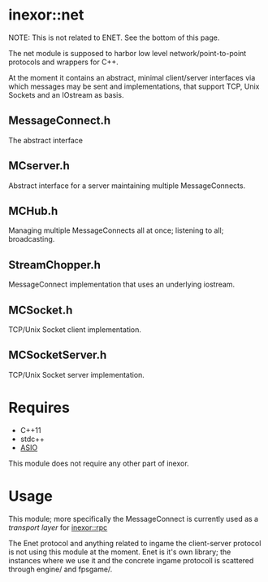 # inexor::net

NOTE: This is not related to ENET. See the bottom of this
page.

The net module is supposed to harbor low level
network/point-to-point protocols and wrappers for C++.

At the moment it contains an abstract, minimal client/server
interfaces via which messages may be sent and
implementations, that support TCP, Unix Sockets and an
IOstream as basis.

## MessageConnect.h
The abstract interface

## MCserver.h
Abstract interface for a server maintaining multiple
MessageConnects.

## MCHub.h
Managing multiple MessageConnects all at once; listening to
all; broadcasting.

## StreamChopper.h
MessageConnect implementation that uses an underlying iostream.

## MCSocket.h
TCP/Unix Socket client implementation.

## MCSocketServer.h
TCP/Unix Socket server implementation.


# Requires

* C++11
* stdc++
* [ASIO](http://think-async.com/)

This module does not require any other part of inexor.

# Usage

This module; more specifically the MessageConnect is
currently used as a _transport layer_ for
[inexor::rpc](../rpc/)

The Enet protocol and anything related to ingame the
client-server protocol is not using this module at the
moment.
Enet is it's own library; the instances where we use it and
the concrete ingame protocoll is scattered through engine/
and fpsgame/.
